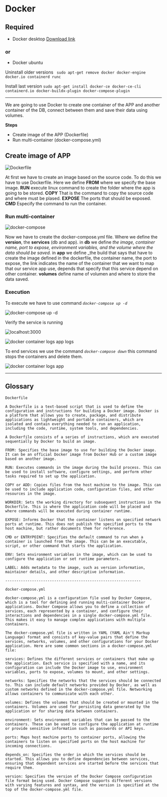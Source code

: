 # Docker 

## Required

- Docker desktop [Download link](https://docs.docker.com/get-docker/)

### or

- Docker ubuntu

Uninstall older versions
` sudo apt-get remove docker docker-engine docker.io containerd runc`

Install last version
`sudo apt-get install docker-ce docker-ce-cli containerd.io docker-buildx-plugin docker-compose-plugin`

---

We are going to use Docker to create one container of the APP and another container of the DB, connect between them and save their data using volumes.

**Steps**
- Create image of the APP (Dockerfile)
- Run multi-container (docker-compose.yml) 

## Create image of APP

![Dockerfile](https://github.com/brandonruizmora/docker-node-mongo/blob/master/images/1.png?raw=true)

At first we have to create an image based on the source code. To do this we have to use Dockerfile. Here we define **FROM** where we specify the base image. **RUN** execute linux command to create the folder where the app is going to be stored. **COPY** That is the command to copy the source code and where must be plased. **EXPOSE** The ports that should be exposed. **CMD** Especify the command to run the container.

### Run multi-container

![docker-compose](https://github.com/brandonruizmora/docker-node-mongo/blob/master/images/2.png?raw=true)

Now we have to create the docker-compose.yml file. Where we define the **version**, the **services** (db and app). in **db** we define _the image, container name, port to expose, environment variables, and the volume where the data should be saved._ in **app** we define _the build that says that have to create the image defined in the dockerfile, the container name, the port to expose, the link indicates the name of the container that we want to map that our service app use, depends that specify that this service depend on other container. **volumes** define name of volumen and where to store the data saved.

### Execution

To execute we have to use command _`docker-compose up -d`_

![docker-compose up -d](https://github.com/brandonruizmora/docker-node-mongo/blob/master/images/3.png?raw=true)

Verify the service is running

![localhost:3000](https://github.com/brandonruizmora/docker-node-mongo/blob/master/images/4.png?raw=true)

![docker container logs app](https://github.com/brandonruizmora/docker-node-mongo/blob/master/images/5.png?raw=true)
logs

To end services we use the command _`docker-compose down`_ this command stops the containers and delete them.

![docker container logs app](https://github.com/brandonruizmora/docker-node-mongo/blob/master/images/6.png?raw=true)

---

## Glossary

    Dockerfile

    A Dockerfile is a text-based script that is used to define the configuration and instructions for building a Docker image. Docker is a platform that allows you to create, package, and distribute applications as lightweight and portable containers, which are isolated and contain everything needed to run an application, including the code, runtime, system tools, and dependencies.

    A Dockerfile consists of a series of instructions, which are executed sequentially by Docker to build an image.

    FROM: Specifies the base image to use for building the Docker image. It can be an official Docker image from Docker Hub or a custom image based on another image.

    RUN: Executes commands in the image during the build process. This can be used to install software, configure settings, and perform other tasks required to set up the application.

    COPY or ADD: Copies files from the host machine to the image. This can be used to include application code, configuration files, and other resources in the image.

    WORKDIR: Sets the working directory for subsequent instructions in the Dockerfile. This is where the application code will be placed and where commands will be executed during container runtime.

    EXPOSE: Informs Docker that the container listens on specified network ports at runtime. This does not publish the specified ports to the host machine, but rather documents them for reference.

    CMD or ENTRYPOINT: Specifies the default command to run when a container is launched from the image. This can be an executable, script, or other command that starts the application.

    ENV: Sets environment variables in the image, which can be used to configure the application or set runtime parameters.

    LABEL: Adds metadata to the image, such as version information, maintainer details, and other descriptive information.

    -------------------------------------------------------------

    docker-compose.yml

    docker-compose.yml is a configuration file used by Docker Compose, which is a tool for defining and running multi-container Docker applications. Docker Compose allows you to define a collection of services, each represented by a container, and configure their interactions and dependencies in a single docker-compose.yml file. This makes it easy to manage complex applications with multiple containers.

    The docker-compose.yml file is written in YAML (YAML Ain't Markup Language) format and consists of key-value pairs that define the services, networks, volumes, and other configurations for your Docker application. Here are some common sections in a docker-compose.yml file:

    services: Defines the different services or containers that make up the application. Each service is specified with a name, and its configuration can include the Docker image to use, environment variables, ports to expose, volumes to mount, and other settings.

    networks: Specifies the networks that the services should be connected to. This can include default networks provided by Docker, as well as custom networks defined in the docker-compose.yml file. Networking allows containers to communicate with each other.

    volumes: Defines the volumes that should be created or mounted in the containers. Volumes are used for persisting data generated by the application or for sharing data between containers.

    environment: Sets environment variables that can be passed to the containers. These can be used to configure the application at runtime or provide sensitive information such as passwords or API keys.

    ports: Maps host machine ports to container ports, allowing the containers to listen on specified ports on the host machine for incoming connections.

    depends_on: Specifies the order in which the services should be started. This allows you to define dependencies between services, ensuring that dependent services are started before the services that require them.

    version: Specifies the version of the Docker Compose configuration file format being used. Docker Compose supports different versions with varying features and syntax, and the version is specified at the top of the docker-compose.yml file.


